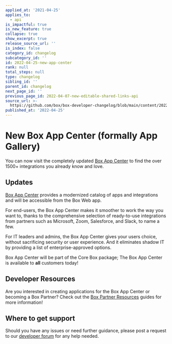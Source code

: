 ```yaml
---
applied_at: '2021-04-25'
applies_to:
  - api
is_impactful: true
is_new_feature: true
collapse: true
show_excerpt: true
release_source_url: ''
is_index: false
category_id: changelog
subcategory_id: ''
id: 2022-04-25-new-app-center
rank: null
total_steps: null
type: changelog
sibling_id: ''
parent_id: changelog
next_page_id: ''
previous_page_id: 2022-04-07-new-editable-shared-links-api
source_url: >-
  https://github.com/box/box-developer-changelog/blob/main/content/2022/04-25-new-app-center.md
published_at: '2022-04-25'
---
```

# New Box App Center (formally App Gallery)

You can now visit the completely updated [Box App Center][3] to find the over 1500+ integrations you already know and love.

<!-- more -->

## Updates

[Box App Center][3] provides a modernized catalog of apps and integrations and will be accessible from the Box Web app.

For end-users, the Box App Center makes it smoother to work the way you want to, thanks to the comprehensive selection of ready-to-use integrations from partners such
as Microsoft, Zoom, Salesforce, and Slack, to name a few.

For IT leaders and admins, the Box App Center gives your users choice, without sacrificing security or user experience. And it eliminates shadow IT by providing a
list of enterprise-approved options.

Box App Center will be part of the Core Box package; The Box App Center is available to **all** customers today!

## Developer Resources

Are you interested in creating applications for the Box App Center or becoming a Box Partner? Check out the
[Box Partner Resources][2] guides for more information!

## Where to get support

Should you have any issues or need further guidance, please post a request to
our [developer forum][1] for any help needed.

[1]: https://support.box.com/hc/en-us/community/topics/360001932973-Platform-and-Developer-Forum
[2]: https://support.box.com/hc/en-us/sections/360009473734-Box-Partner-Resources
[3]: https://app.box.com/services